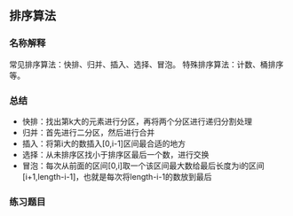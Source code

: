 ## 排序算法

### 名称解释

常见排序算法：快排、归并、插入、选择、冒泡。
特殊排序算法：计数、桶排序等。

### 总结

- 快排：找出第k大的元素进行分区，再将两个分区进行递归分割处理
- 归并：首先进行二分区，然后进行合并
- 插入：将第i大的数插入[0,i-1]区间最合适的地方
- 选择：从未排序区找小于排序区最后一个数，进行交换
- 冒泡：每次从前面的区间[0,i]取一个该区间最大数给最后长度为i的区间[i+1,length-i-1]，也就是每次将length-i-1的数放到最后


### 练习题目



  

